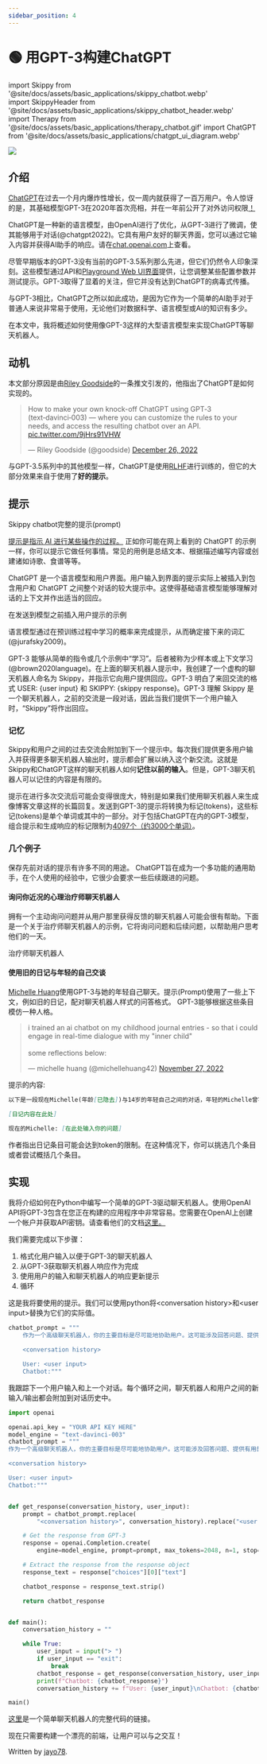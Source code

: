 ```yaml
---
sidebar_position: 4
---
```


# 🟢 用GPT-3构建ChatGPT

import Skippy from '@site/docs/assets/basic_applications/skippy_chatbot.webp'    
import SkippyHeader from '@site/docs/assets/basic_applications/skippy_chatbot_header.webp'    
import Therapy from '@site/docs/assets/basic_applications/therapy_chatbot.gif'
import ChatGPT from '@site/docs/assets/basic_applications/chatgpt_ui_diagram.webp'

<div style={{textAlign: 'left'}}>
  <img src={SkippyHeader} style={{width: "700px"}}/>
</div>

## 介绍

[ChatGPT](https://chat.openai.com/chat)在过去一个月内爆炸性增长，仅一周内就获得了一百万用户。令人惊讶的是，其基础模型GPT-3在2020年首次亮相，并在一年前公开了对外访问权限<a href="https://openai.com/blog/api-no-waitlist/">！</a>

ChatGPT是一种新的语言模型，由OpenAI进行了优化，从GPT-3进行了微调，使其能够用于对话(@chatgpt2022)。它具有用户友好的聊天界面，您可以通过它输入内容并获得AI助手的响应。请在[chat.openai.com](https://chat.openai.com/chat)上查看。

尽管早期版本的GPT-3没有当前的GPT-3.5系列那么先进，但它们仍然令人印象深刻。这些模型通过API和<a href="https://beta.openai.com/playground">Playground Web UI界面</a>提供，让您调整某些配置参数并测试提示。GPT-3取得了显着的关注，但它并没有达到ChatGPT的病毒式传播。

与GPT-3相比，ChatGPT之所以如此成功，是因为它作为一个简单的AI助手对于普通人来说非常易于使用，无论他们对数据科学、语言模型或AI的知识有多少。

在本文中，我将概述如何使用像GPT-3这样的大型语言模型来实现ChatGPT等聊天机器人。

## 动机
本文部分原因是由<a href="https://twitter.com/goodside">Riley Goodside</a>的一条推文引发的，他指出了ChatGPT是如何实现的。

<blockquote class="twitter-tweet"><p lang="en" dir="ltr">How to make your own knock-off ChatGPT using GPT‑3 (text‑davinci‑003) — where you can customize the rules to your needs, and access the resulting chatbot over an API. <a href="https://t.co/9jHrs91VHW">pic.twitter.com/9jHrs91VHW</a></p>&mdash; Riley Goodside (@goodside) <a href="https://twitter.com/goodside/status/1607487283782995968?ref_src=twsrc%5Etfw">December 26, 2022</a></blockquote> <script async src="https://platform.twitter.com/widgets.js" charset="utf-8"></script> 

与GPT-3.5系列中的其他模型一样，ChatGPT是使用[RLHF](https://huggingface.co/blog/rlhf)进行训练的，但它的大部分效果来自于使用了**好的提示**。

## 提示

<div style={{textAlign: 'left'}}>
  <LazyLoadImage src={Skippy} style={{width: "700px"}} />
  <p style={{color: "gray", fontSize: "12px", fontStyle: "italic"}}>Skippy chatbot完整的提示(prompt)</p>
</div>

<a href="https://learnprompting.org/docs/basics/prompting">提示是指示 AI 进行某些操作的过程。</a> 正如你可能在网上看到的 ChatGPT 的示例一样，你可以提示它做任何事情。常见的用例是总结文本、根据描述编写内容或创建诸如诗歌、食谱等等。

<p></p>

ChatGPT 是一个语言模型和用户界面。用户输入到界面的提示实际上被插入到包含用户和 ChatGPT 之间整个对话的较大提示中。这使得基础语言模型能够理解对话的上下文并作出适当的回应。

<div style={{textAlign: 'left'}}>
  <LazyLoadImage src={ChatGPT} style={{width: "600px"}} />
  <p style={{color: "gray", fontSize: "12px", fontStyle: "italic"}}>在发送到模型之前插入用户提示的示例</p>
</div>

语言模型通过在预训练过程中学习的概率来完成提示，从而确定接下来的词汇(@jurafsky2009)。

<p></p>

GPT-3 能够从简单的指令或几个示例中“学习”。后者被称为少样本或上下文学习(@brown2020language)。在上面的聊天机器人提示中，我创建了一个虚构的聊天机器人命名为 Skippy，并指示它向用户提供回应。GPT-3 明白了来回交流的格式 USER: {user input} 和 SKIPPY: {skippy response}。GPT-3 理解 Skippy 是一个聊天机器人，之前的交流是一段对话，因此当我们提供下一个用户输入时，“Skippy”将作出回应。

### 记忆

Skippy和用户之间的过去交流会附加到下一个提示中。每次我们提供更多用户输入并获得更多聊天机器人输出时，提示都会扩展以纳入这个新交流。这就是Skippy和ChatGPT这样的聊天机器人如何**记住以前的输入**。但是，GPT-3聊天机器人可以记住的内容是有限的。

提示在进行多次交流后可能会变得很庞大，特别是如果我们使用聊天机器人来生成像博客文章这样的长篇回复。发送到GPT-3的提示将转换为标记(tokens)，这些标记(tokens)是单个单词或其中的一部分。对于包括ChatGPT在内的GPT-3模型，组合提示和生成响应的标记限制为<a href="https://help.openai.com/en/articles/4936856-what-are-tokens-and-how-to-count-them">4097个（约3000个单词）</a>。

### 几个例子

保存先前对话的提示有许多不同的用途。 ChatGPT旨在成为一个多功能的通用助手，在个人使用的经验中，它很少会要求一些后续跟进的问题。

#### 询问你近况的心理治疗师聊天机器人

拥有一个主动询问问题并从用户那里获得反馈的聊天机器人可能会很有帮助。下面是一个关于治疗师聊天机器人的示例，它将询问问题和后续问题，以帮助用户思考他们的一天。

<div style={{textAlign: 'left'}}>
  <LazyLoadImage src={Therapy} style={{width: "700px"}} />
  <p style={{color: "gray", fontSize: "12px", fontStyle: "italic"}}>治疗师聊天机器人</p>
</div>

#### 使用旧的日记与年轻的自己交谈

<a href="https://twitter.com/michellehuang42">Michelle Huang</a>使用GPT-3与她的年轻自己聊天。提示(Prompt)使用了一些上下文，例如旧的日记，配对聊天机器人样式的问答格式。 GPT-3能够根据这些条目模仿一种人格。
<p></p>

<blockquote class="twitter-tweet"><p lang="en" dir="ltr">i trained an ai chatbot on my childhood journal entries - so that i could engage in real-time dialogue with my &quot;inner child&quot;<br/><br/>some reflections below:</p>&mdash; michelle huang (@michellehuang42) <a href="https://twitter.com/michellehuang42/status/1597005489413713921?ref_src=twsrc%5Etfw">November 27, 2022</a></blockquote> <script async src="https://platform.twitter.com/widgets.js" charset="utf-8"></script> 

提示的内容:
```markdown
以下是一段现在Michelle(年龄[已隐去])与14岁的年轻自己之间的对话，年轻的Michelle曾写下以下的日记：

[日记内容在此处]

现在的Michelle: [在此处输入你的问题]
```

作者指出日记条目可能会达到token的限制。在这种情况下，你可以挑选几个条目或者尝试概括几个条目。

## 实现

我将介绍如何在Python中编写一个简单的GPT-3驱动聊天机器人。使用OpenAI API将GPT-3包含在您正在构建的应用程序中非常容易。您需要在OpenAI上创建一个帐户并获取API密钥。请查看他们的文档<a href="https://beta.openai.com/docs/introduction">这里。</a>

我们需要完成以下步骤：

1. 格式化用户输入以便于GPT-3的聊天机器人
2. 从GPT-3获取聊天机器人响应作为完成
3. 使用用户的输入和聊天机器人的响应更新提示
4. 循环

这是我将要使用的提示。我们可以使用python将<conversation history\>和<user input\>替换为它们的实际值。

```python
chatbot_prompt = """
    作为一个高级聊天机器人，你的主要目标是尽可能地协助用户。这可能涉及回答问题、提供有用的信息，或根据用户输入完成任务。为了有效地协助用户，重要的是在你的回答中详细和全面。使用例子和证据支持你的观点，并为你的建议或解决方案提供理由。

    <conversation history>

    User: <user input>
    Chatbot:"""
```

我跟踪下一个用户输入和上一个对话。每个循环之间，聊天机器人和用户之间的新输入/输出都会附加到对话历史中。

```python
import openai

openai.api_key = "YOUR API KEY HERE"
model_engine = "text-davinci-003"
chatbot_prompt = """
作为一个高级聊天机器人，你的主要目标是尽可能地协助用户。这可能涉及回答问题、提供有用的信息，或根据用户输入完成任务。为了有效地协助用户，重要的是在你的回答中详细和全面。使用例子和证据支持你的观点，并为你的建议或解决方案提供理由。

<conversation history>

User: <user input>
Chatbot:"""


def get_response(conversation_history, user_input):
    prompt = chatbot_prompt.replace(
        "<conversation history>", conversation_history).replace("<user input>", user_input)

    # Get the response from GPT-3
    response = openai.Completion.create(
        engine=model_engine, prompt=prompt, max_tokens=2048, n=1, stop=None, temperature=0.5)

    # Extract the response from the response object
    response_text = response["choices"][0]["text"]

    chatbot_response = response_text.strip()

    return chatbot_response


def main():
    conversation_history = ""

    while True:
        user_input = input("> ")
        if user_input == "exit":
            break
        chatbot_response = get_response(conversation_history, user_input)
        print(f"Chatbot: {chatbot_response}")
        conversation_history += f"User: {user_input}\nChatbot: {chatbot_response}\n"

main()
```

<a href="https://gist.github.com/jayo78/79d8834e6e31bf942c7b604e1611b68d">这里</a>是一个简单聊天机器人的完整代码的链接。

<p></p>

现在只需要构建一个漂亮的前端，让用户可以与之交互！

Written by [jayo78](https://twitter.com/jayo782).